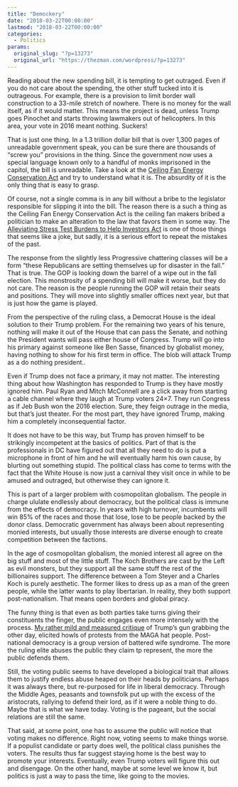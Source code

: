 ```yaml
---
title: "Demockery"
date: "2018-03-22T00:00:00"
lastmod: "2018-03-22T00:00:00"
categories:
  - Politics
params:
  original_slug: "?p=13273"
  original_url: "https://thezman.com/wordpress/?p=13273"
---
```


Reading about the new spending bill, it is tempting to get outraged.
Even if you do not care about the spending, the other stuff tucked into
it is outrageous. For example, there is a provision to limit border wall
construction to a 33-mile stretch of nowhere. There is no money for the
wall itself, as if it would matter. This means the project is dead,
unless Trump goes Pinochet and starts throwing lawmakers out of
helicopters. In this area, your vote in 2016 meant nothing. Suckers!

That is just one thing. In a 1.3 trillion dollar bill that is over 1,300
pages of unreadable government speak, you can be sure there are
thousands of “screw you” provisions in the thing. Since the government
now uses a special language known only to a handful of monks imprisoned
in the capitol, the bill is unreadable. Take a look at the [Ceiling Fan
Energy Conservation
Act](https://www.congress.gov/115/bills/s2030/BILLS-115s2030rfh.pdf) and
try to understand what it is. The absurdity of it is the only thing that
is easy to grasp.

Of course, not a single comma is in any bill without a bribe to the
legislator responsible for slipping it into the bill. The reason there
is a such a thing as the Ceiling Fan Energy Conservation Act is the
ceiling fan makers bribed a politician to make an alteration to the law
that favors them in some way. The [Alleviating Stress Test Burdens to
Help Investors
Act](http://docs.house.gov/billsthisweek/20180319/BILLS-115HR4566-RCP115-65.pdf)
is one of those things that seems like a joke, but sadly, it is a
serious effort to repeat the mistakes of the past.

The response from the slightly less Progressive chattering classes will
be a form “these Republicans are setting themselves up for disaster in
the fall.” That is true. The GOP is looking down the barrel of a wipe
out in the fall election. This monstrosity of a spending bill will make
it worse, but they do not care. The reason is the people running the GOP
will retain their seats and positions. They will move into slightly
smaller offices next year, but that is just how the game is played.

From the perspective of the ruling class, a Democrat House is the ideal
solution to their Trump problem. For the remaining two years of his
tenure, nothing will make it out of the House that can pass the Senate,
and nothing the President wants will pass either house of Congress.
Trump will go into his primary against someone like Ben Sasse, financed
by globalist money, having nothing to show for his first term in office.
The blob will attack Trump as a do nothing president..

Even if Trump does not face a primary, it may not matter. The
interesting thing about how Washington has responded to Trump is they
have mostly ignored him. Paul Ryan and Mitch McConnell are a click away
from starting a cable channel where they laugh at Trump voters 24×7.
They run Congress as if Jeb Bush won the 2016 election. Sure, they feign
outrage in the media, but that’s just theater. For the most part, they
have ignored Trump, making him a completely inconsequential factor.

It does not have to be this way, but Trump has proven himself to be
strikingly incompetent at the basics of politics. Part of that is the
professionals in DC have figured out that all they need to do is put a
microphone in front of him and he will eventually harm his own cause, by
blurting out something stupid. The political class has come to terms
with the fact that the White House is now just a carnival they visit
once in while to be amused and outraged, but otherwise they can ignore
it.

This is part of a larger problem with cosmopolitan globalism. The people
in charge ululate endlessly about democracy, but the political class is
immune from the effects of democracy. In years with high turnover,
incumbents will win 85% of the races and those that lose, lose to be
people backed by the donor class. Democratic government has always been
about representing monied interests, but usually those interests are
diverse enough to create competition between the factions.

In the age of cosmopolitan globalism, the monied interest all agree on
the big stuff and most of the little stuff. The Koch Brothers are cast
by the Left as evil monsters, but they support all the same stuff the
rest of the billionaires support. The difference between a Tom Steyer
and a Charles Koch is purely aesthetic. The former likes to dress up as
a man of the green people, while the latter wants to play libertarian.
In reality, they both support post-nationalism. That means open borders
and global piracy.

The funny thing is that even as both parties take turns giving their
constituents the finger, the public engages even more intensely with the
process. [My rather mild and measured
critique](http://thezman.com/wordpress/?p=13049) of Trump’s gun grabbing
the other day, elicited howls of protests from the MAGA hat people.
Post-national democracy is a group version of battered wife syndrome.
The more the ruling elite abuses the public they claim tp represent, the
more the public defends them.

Still, the voting public seems to have developed a biological trait that
allows them to justify endless abuse heaped on their heads by
politicians. Perhaps it was always there, but re-purposed for life in
liberal democracy. Through the Middle Ages, peasants and townsfolk put
up with the excess of the aristocrats, rallying to defend their lord, as
if it were a noble thing to do. Maybe that is what we have today. Voting
is the pageant, but the social relations are still the same.

That said, at some point, one has to assume the public will notice that
voting makes no difference. Right now, voting seems to make things
worse. If a populist candidate or party does well, the political class
punishes the voters. The results thus far suggest staying home is the
best way to promote your interests. Eventually, even Trump voters will
figure this out and disengage. On the other hand, maybe at some level we
know it, but politics is just a way to pass the time, like going to the
movies.
